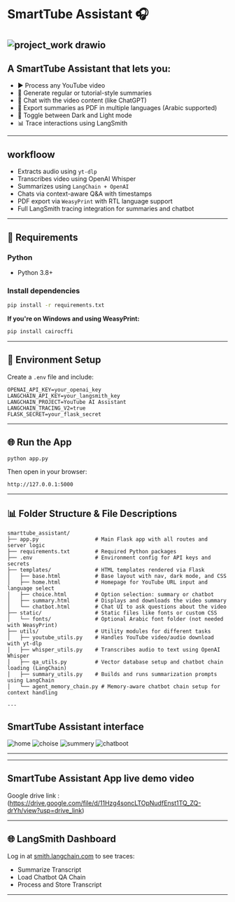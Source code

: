# SmartTube Assistant 🎧

![_project_work_ drawio](https://github.com/user-attachments/assets/43192a06-d2bf-4987-b59c-d1cfb5dfb6d2)
---
## A SmartTube Assistant that lets you:
- ▶️ Process any YouTube video
- 📄 Generate regular or tutorial-style summaries
- 💬 Chat with the video content (like ChatGPT)
- 🔄 Export summaries as PDF in multiple languages (Arabic supported)
- 🌙 Toggle between Dark and Light mode
- 📊 Trace interactions using LangSmith
---

## workfloow 
- Extracts audio using `yt-dlp`
- Transcribes video using OpenAI Whisper
- Summarizes using `LangChain + OpenAI`
- Chats via context-aware Q&A with timestamps
- PDF export via `WeasyPrint` with RTL language support
- Full LangSmith tracing integration for summaries and chatbot

---

## 🚧 Requirements

### Python
- Python 3.8+

### Install dependencies
```bash
pip install -r requirements.txt
```

**If you're on Windows and using WeasyPrint:**
```bash
pip install cairocffi
```

---

## 🔢 Environment Setup
Create a `.env` file and include:
```env
OPENAI_API_KEY=your_openai_key
LANGCHAIN_API_KEY=your_langsmith_key
LANGCHAIN_PROJECT=YouTube AI Assistant
LANGCHAIN_TRACING_V2=true
FLASK_SECRET=your_flask_secret
```

---

## 🌐 Run the App
```bash
python app.py
```
Then open in your browser:
```
http://127.0.0.1:5000
```

---

## 📊 Folder Structure & File Descriptions
```
smarttube_assistant/
├── app.py                  # Main Flask app with all routes and server logic
├── requirements.txt        # Required Python packages
├── .env                    # Environment config for API keys and secrets
├── templates/              # HTML templates rendered via Flask
│   ├── base.html           # Base layout with nav, dark mode, and CSS
│   ├── home.html           # Homepage for YouTube URL input and language select
│   ├── choice.html         # Option selection: summary or chatbot
│   ├── summary.html        # Displays and downloads the video summary
│   └── chatbot.html        # Chat UI to ask questions about the video
├── static/                 # Static files like fonts or custom CSS
│   └── fonts/              # Optional Arabic font folder (not needed with WeasyPrint)
├── utils/                  # Utility modules for different tasks
│   ├── youtube_utils.py    # Handles YouTube video/audio download with yt-dlp
│   ├── whisper_utils.py    # Transcribes audio to text using OpenAI Whisper
│   ├── qa_utils.py         # Vector database setup and chatbot chain loading (LangChain)
│   ├── summary_utils.py    # Builds and runs summarization prompts using LangChain
│   └── agent_memory_chain.py # Memory-aware chatbot chain setup for context handling

---
```

## SmartTube Assistant interface 
![home](https://github.com/user-attachments/assets/2b6b1f3e-c17f-4132-a119-ca752f6f052f)
![choise](https://github.com/user-attachments/assets/df0e120f-f53b-4e51-9a17-9133e0fa6c1c)
![summery](https://github.com/user-attachments/assets/e903b5d5-5eef-4157-97d2-4d87419ee029)
![chatboot](https://github.com/user-attachments/assets/14996d34-c995-4682-ad18-6c3512963bca)


---
---

## SmartTube Assistant App live demo video 
Google drive link :(https://drive.google.com/file/d/11Hzg4soncLTOpNudfEnst1TQ_ZQ-drYh/view?usp=drive_link)


---
## 🌐 LangSmith Dashboard
Log in at [smith.langchain.com](https://smith.langchain.com/) to see traces:
- Summarize Transcript
- Load Chatbot QA Chain
- Process and Store Transcript
---



